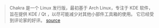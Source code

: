 > Chakra 是一个 Linux 发行版，最初基于 Arch Linux，专注于 KDE 软件，旨在提供 KDE / Qt ，以尽可能减少对其他小部件工具箱的使用。 它已经受到评论家的好评。
[source](https://en.wikipedia.org/wiki/Chakra_(operating_system))